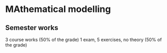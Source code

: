 # MAthematical modelling

## Semester works

3 course works (50% of the grade)
1 exam, 5 exercises, no theory (50% of the grade)